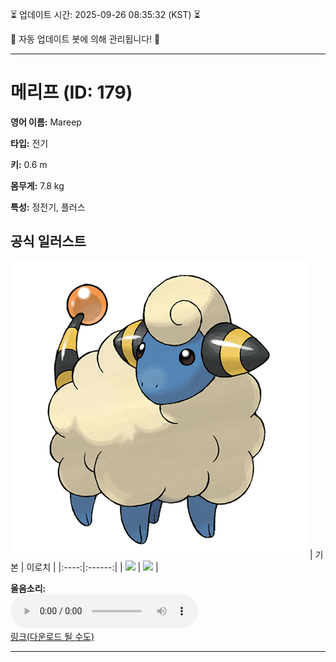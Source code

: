 
⏳ 업데이트 시간: 2025-09-26 08:35:32 (KST) ⏳

🤖 자동 업데이트 봇에 의해 관리됩니다! 🤖

---

# 메리프 (ID: 179)
**영어 이름:** Mareep

**타입:** 전기

**키:** 0.6 m

**몸무게:** 7.8 kg

**특성:** 정전기, 플러스

## 공식 일러스트
![](https://raw.githubusercontent.com/PokeAPI/sprites/master/sprites/pokemon/other/official-artwork/179.png)
| 기본 | 이로치 |
|:----:|:------:|
| <img src="http://play.pokemonshowdown.com/sprites/ani/mareep.gif" width="200"> | <img src="http://play.pokemonshowdown.com/sprites/ani-shiny/mareep.gif" width="200"> |

**울음소리:**<br><audio controls src="https://raw.githubusercontent.com/PokeAPI/cries/main/cries/pokemon/latest/179.ogg"></audio><br> [링크(다운로드 될 수도)](https://raw.githubusercontent.com/PokeAPI/cries/main/cries/pokemon/latest/179.ogg)


---
